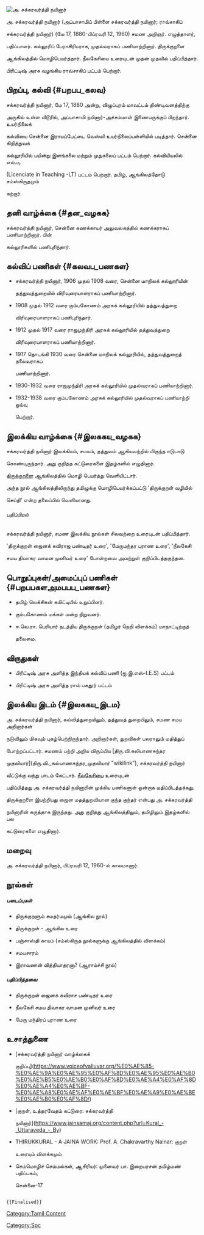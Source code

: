 ![அ. சக்கரவர்த்தி நயினார்](Chakravarthi_Nayinar.jpg "அ. சக்கரவர்த்தி நயினார்")
அ. சக்கரவர்த்தி நயினார் (அப்பாசாமிப் பிள்ளை சக்கரவர்த்தி நயினார்; ராவ்சாகிப்
சக்கரவர்த்தி நயினார்) (மே 17, 1880-பிப்ரவரி 12, 1960) சமண அறிஞர். எழுத்தாளர்,
பதிப்பாளர். கல்லூரிப் பேராசிரியராக, முதல்வராகப் பணியாற்றினார். திருக்குறளை
ஆங்கிலத்தில் மொழிபெயர்த்தார். நீலகேசியை உரையுடன் முதன் முதலில் பதிப்பித்தார்.
பிரிட்டிஷ் அரசு வழங்கிய ராவ்சாகிப் பட்டம் பெற்றார்.

## பிறப்பு, கல்வி {#பறபப_கலவ}

சக்கரவர்த்தி நயினார், மே 17, 1880 அன்று, விழுப்புரம் மாவட்டம் திண்டிவனத்திற்கு
அருகில் உள்ள வீடூரில், அப்பாசாமி நயினார்-அச்சம்மாள் இணையருக்குப் பிறந்தார். உயர்நிலைக்
கல்வியை சென்னை இராயப்பேட்டை வெஸ்லி உயர்நிலைப்பள்ளியில் படித்தார். சென்னை கிறித்துவக்
கல்லூரியில் பயின்று இளங்கலை மற்றும் முதுகலைப் பட்டம் பெற்றார். கல்வியியலில் எல்.டி.
(Licenciate in Teaching -LT) பட்டம் பெற்றார். தமிழ், ஆங்கிலத்தோடு சம்ஸ்கிருதமும்
கற்றார்.

## தனி வாழ்க்கை {#தன_வழகக}

சக்கரவர்த்தி நயினார், சென்னை கணக்காயர் அலுவலகத்தில் கணக்கராகப் பணியாற்றினார். பின்
கல்லூரிகளில் பணிபுரிந்தார்.

## கல்விப் பணிகள் {#கலவப_பணகள}

-   சக்கரவர்த்தி நயினார், 1906 முதல் 1908 வரை, சென்னை மாநிலக் கல்லூரியின்
    தத்துவத்துறையில் விரிவுரையாளராகப் பணியாற்றினார்.
-   1908 முதல் 1912 வரை கும்பகோணம் அரசுக் கல்லூரியில் தத்துவத்துறை
    விரிவுரையாளராகப் பணிபுரிந்தார்.
-   1912 முதல் 1917 வரை ராஜமுந்திரி அரசுக் கல்லூரியில் தத்துவத்துறை
    விரிவுரையாளராகப் பணியாற்றினார்.
-   1917 தொடங்கி 1930 வரை சென்னை மாநிலக் கல்லூரியில், தத்துவத்துறைத் தலைவராகப்
    பணியாற்றினார்.
-   1930-1932 வரை ராஜமுந்திரி அரசுக் கல்லூரியில் முதல்வராகப் பணியாற்றினார்.
-   1932-1938 வரை கும்பகோணம் அரசுக் கல்லூரியில் முதல்வராகப் பணியாற்றி ஓய்வு
    பெற்றார்.

## இலக்கிய வாழ்க்கை {#இலககய_வழகக}

சக்கரவர்த்தி நயினார் இலக்கியம், சமயம், தத்துவம் ஆகியவற்றில் மிகுந்த ஈடுபாடு
கொண்டிருந்தார். அது குறித்த கட்டுரைகளை இதழ்களில் எழுதினார்.
[திருக்குறளை](திருக்குறள் "wikilink") ஆங்கிலத்தில் மொழி பெயர்த்து வெளியிட்டார்.
அந்த நூல் ஆங்கிலத்திலிருந்து தமிழுக்கு மொழிபெயர்க்கப்பட்டு 'திருக்குறள் வழியில்
செய்தி' என்ற தலைப்பில் வெளியானது.

###### பதிப்பியல்

சக்கரவர்த்தி நயினார், சமண இலக்கிய நூல்கள் சிலவற்றை உரையுடன் பதிப்பித்தார்.
\'திருக்குறள் ஜைனக் கவிராஜ பண்டிதர் உரை\', \'மேருமந்தர புராண உரை\', \'நீலகேசி
சமய திவாகர வாமன முனிவர் உரை\' போன்றவை அவற்றுள் குறிப்பிடத்தகுந்தன.

## பொறுப்புகள்/அமைப்புப் பணிகள் {#பறபபகளஅமபபப_பணகள}

-   தமிழ் லெக்சிகன் கமிட்டியில் உறுப்பினர்.
-   கும்பகோணம் மக்கள் மன்ற நிறுவனர்.
-   ஈ.வெ.ரா. பெரியார் நடத்திய திருக்குறள் (தமிழர் நெறி விளக்கம்) மாநாட்டிற்குத்
    தலைமை.

## விருதுகள்

-   பிரிட்டிஷ் அரசு அளித்த இந்தியக் கல்விப் பணி (ஐ.இ.எஸ்-I.E.S) பட்டம்
-   பிரிட்டிஷ் அரசு அளித்த ராவ் பகதூர் பட்டம்

## இலக்கிய இடம் {#இலககய_இடம}

அ. சக்கரவர்த்தி நயினார், கல்வித்துறையிலும், தத்துவத் துறையிலும், சமண சமய அறிஞர்கள்
நடுவிலும் மிகவும் புகழ்பெற்றிருந்தார். அறிஞர்கள், துறவிகள் பலராலும் மதித்துப்
போற்றப்பட்டார். சமணம் பற்றி அறிய விரும்பிய [திரு.வி.கலியாணசுந்தர
முதலியார்](திரு.வி._கல்யாணசுந்தர_முதலியார் "wikilink"), சக்கரவர்த்தி நயினார்
வீட்டுக்கு வந்து பாடம் கேட்டார். [நீலகேசிய](நீலகேசி "wikilink")ை உரையுடன்
பதிப்பித்தது அ. சக்கரவர்த்தி நயினாரின் முக்கிய பணிகளுள் ஒன்றாக மதிப்பிடத்தக்கது.
திருக்குறளை இயற்றியது ஜைன மதத்துறவியான குந்த குந்தர் என்பது அ. சக்கரவர்த்தி
நயினாரின் கருத்தாக இருந்தது. அது குறித்து ஆங்கிலத்திலும், தமிழிலும் இதழ்களில் பல
கட்டுரைகளை எழுதினார்.

## மறைவு

அ. சக்கரவர்த்தி நயினார், பிப்ரவரி 12, 1960-ல் காலமானார்.

## நூல்கள்

##### படைப்புகள்

-   திருக்குறளும் சமதர்மமும் (ஆங்கில நூல்)
-   திருக்குறள் - ஆங்கில உரை
-   பஞ்சாஸ்தி காயம் (சம்ஸ்கிருத நூல்களுக்கு ஆங்கிலத்தில் விளக்கம்)
-   சமயசாரம்
-   இராவணன் வித்தியாதரனா? (ஆராய்ச்சி நூல்)

##### பதிப்பித்தவை

-   திருக்குறள் ஜைனக் கவிராச பண்டிதர் உரை
-   நீலகேசி சமய திவாகர வாமன முனிவர் உரை
-   மேரு மந்திரப் புராண உரை

## உசாத்துணை

-   [சக்கரவர்த்தி நயினார் வாழ்க்கைக்
    குறிப்பு](https://www.voiceofvalluvar.org/%E0%AE%85-%E0%AE%9A%E0%AE%95%E0%AF%8D%E0%AE%95%E0%AE%B0%E0%AE%B5%E0%AE%B0%E0%AF%8D%E0%AE%A4%E0%AF%8D%E0%AE%A4%E0%AE%BF-%E0%AE%A8%E0%AE%AF%E0%AE%BF%E0%AE%A9%E0%AE%BE%E0%AE%B0%E0%AF%8D/)
-   [குறள், உத்தரவேதம் கட்டுரை: சக்கரவர்த்தி
    நயினார்](https://www.jainsamaj.org/content.php?url=Kural_-_Uttaraveda_-_By)
-   THIRUKKURAL - A JAINA WORK: Prof. A. Chakravarthy Nainar: குறள்
    உரையும் விளக்கமும்
-   செம்மொழிச் செம்மல்கள், ஆசிரியர்: முனைவர் பா. இறையரசன் தமிழ்மண் பதிப்பகம்,
    சென்னை-17

```{=mediawiki}
{{Finalised}}
```
[Category:Tamil Content](Category:Tamil_Content "wikilink")
[Category:Spc](Category:Spc "wikilink")
